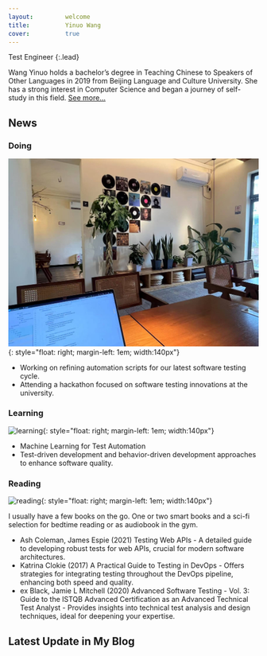 ```yaml
---
layout:         welcome
title:          Yinuo Wang
cover:          true
---
```


Test Engineer
{:.lead}


Wang Yinuo holds a bachelor’s degree in Teaching Chinese to Speakers of Other Languages in 2019 from Beijing Language and Culture University. 
She has a strong interest in Computer Science and began a journey of self-study in this field.
[See more...](/about/)




## News

### <i class="icomoon icon-wrench"></i> Doing 
![doing](/assets/img/index/doing.png){: style="float: right; margin-left: 1em; width:140px"}

- Working on refining automation scripts for our latest software testing cycle.
- Attending a hackathon focused on software testing innovations at the university.


	
### <i class="icomoon icon-lightbulb3"></i> Learning
![learning](/assets/img/index/learning.png){: style="float: right; margin-left: 1em; width:140px"}

- Machine Learning for Test Automation
- Test-driven development and behavior-driven development approaches to enhance software quality.




### <i class="icomoon icon-books"></i> Reading
![reading](/assets/img/index/reading.png){: style="float: right; margin-left: 1em; width:140px"}

I usually have a few books on the go. One or two smart books and a sci-fi selection for bedtime reading or as audiobook in the gym.

- Ash Coleman, James Espie (2021) Testing Web APIs - A detailed guide to developing robust tests for web APIs, crucial for modern software architectures.
- Katrina Clokie (2017) A Practical Guide to Testing in DevOps - Offers strategies for integrating testing throughout the DevOps pipeline, enhancing both speed and quality.
- ex Black, Jamie L Mitchell (2020) Advanced Software Testing - Vol. 3: Guide to the ISTQB Advanced Certification as an Advanced Technical Test Analyst - Provides insights into technical test analysis and design techniques, ideal for deepening your expertise.



## Latest Update in My Blog
<!--posts-->
